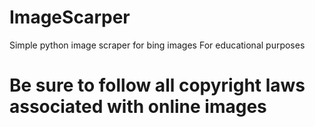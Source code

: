 # ImageScarper
Simple python image scraper for bing images
For educational purposes

# Be sure to follow all copyright laws associated with online images
